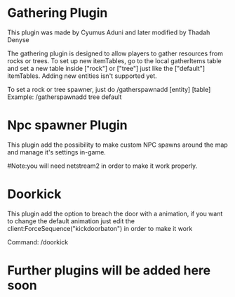 # Gathering Plugin
This plugin was made by Cyumus Aduni and later modified by Thadah Denyse

The gathering plugin is designed to allow players to gather resources from rocks or trees. To set up new itemTables, go to the local gatherItems table and set a new table inside ["rock"] or ["tree"] just like the ["default"] itemTables. Adding new entities isn't supported yet.

To set a rock or tree spawner, just do /gatherspawnadd [entity] [table]
Example: 
/gatherspawnadd tree default

# Npc spawner Plugin
This plugin add the possibility to make custom NPC spawns around the map and manage it's settings in-game.


#Note:you will need netstream2 in order to make it work properly.

# Doorkick

This plugin add the option to breach the door with a animation, if you want to change the default animation just edit the client:ForceSequence("kickdoorbaton") in order to make it work

Command:
/doorkick 


# Further plugins will be added here soon
